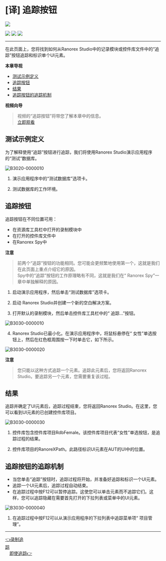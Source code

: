 # [译] 追踪按钮


[![](https://img.shields.io/badge/OfficialPage-ClickMe-blue.svg?longCache=true&style=flat-square)][0]  

[![](https://img.shields.io/badge/Translator-TaylorTaurus-42B983.svg?longCache=true&style=flat-square)](https://github.com/taylortaurus) 
![](https://img.shields.io/badge/TranslateTime-2018年9月19日-green.svg?longCache=true&style=flat-square)
![](https://img.shields.io/badge/UpdateTime-2019年9月29日-green.svg?longCache=true&style=flat-square)


---

在此页面上，您将找到如何从Ranorex Studio中的记录模块或控件库文件中的“追踪”按钮追踪和标识单个UI元素。

**本章导视**

- [测试示例定义](#测试示例定义)
- [追踪按钮](#追踪按钮)
- [结果](#结果)
- [追踪按钮的追踪机制](#追踪按钮的追踪机制)

**视频向导**
>视频的“追踪按钮”将带您了解本章中的信息。             
[立即观看](https://www.youtube.com/embed/3nMU9rl91F8)

## 测试示例定义
为了解释使用“追踪”按钮进行追踪，我们将使用Ranorex Studio演示应用程序的“测试”数据库。

![B3020-0000010](https://www.ranorex.com/rx-media/rx-user-guide/v9.1/B30/B3020-0000010.png)

1. 演示应用程序中的“测试数据库”选项卡。

2. 测试数据库的工作环境。

## 追踪按钮
追踪按钮在不同位置可用：

- 在资源库工具栏中打开的录制模块中
- 在打开的控件库文件中
- 在Ranorex Spy中


**注意**
>前两个“追踪”按钮的功能相同。您可能会更频繁地使用第一个，这就是我们在此页面上重点介绍它的原因。               
Spy中的“追踪”按钮的工作原理略有不同，这就是我们在“ Ranorex Spy”一章中单独解释的原因。

1. 启动演示应用程序，然后单击“测试数据库”选项卡。

2. 启动 Ranorex Studio并创建一个新的空白解决方案。

3. 打开默认的录制模块，然后单击控件库工具栏中的“ 追踪...”按钮。

![B3030-0000010](https://www.ranorex.com/rx-media/rx-user-guide/v9.1/B30/B3030-0000010.png)


4. Ranorex Studio已最小化。在演示应用程序中，将鼠标悬停在“ 女性”单选按钮上，然后在红色框周围按一下时单击它，如下所示。 

![B3030-0000020](https://www.ranorex.com/rx-media/rx-user-guide/v9.1/B30/B3030-0000020.png)


**注意**
>您只能以这种方式追踪一个元素。追踪此元素后，您将返回Ranorex Studio。要追踪另一个元素，您需要重复该过程。

## 结果
追踪并确定了UI元素后，追踪过程结束，您将返回Ranorex Studio。在这里，您可以看到UI元素的已创建控件库项目。

![B3030-0000030](https://www.ranorex.com/rx-media/rx-user-guide/v9.1/B30/B3030-0000030.png)


1. 控件库包含控件库项目RdbFemale。该控件库项目代表“女性”单选按钮，是追踪过程的结果。

2. 控件库项目的RanoreXPath。此路径标识UI元素在AUT的UI中的位置。

## 追踪按钮的追踪机制
- 当您单击“追踪”按钮时，追踪过程将开始，并准备好追踪和标识一个UI元素。
- 追踪一个UI元素后，追踪过程自动结束。
- 在追踪过程中按F12可以暂停追踪。这使您可以单击元素而不追踪它们。这样，您可以追踪隐藏在需要首先打开的下拉列表或菜单中的UI元素。

![B3030-0000040](https://www.ranorex.com/rx-media/rx-user-guide/v9.1/B30/B3030-0000040.png)

1. 在追踪过程中按F12可以从演示应用程序的下拉列表中追踪菜单项“ 项目管理”。

---

[👈录制追踪][1]&emsp;&emsp;&emsp;&emsp;&emsp;&emsp;&emsp;&emsp;&emsp;&emsp;&emsp;&emsp;&emsp;&emsp;&emsp;&emsp;&emsp;&emsp;&emsp;&emsp;&emsp;&emsp;&emsp;&emsp;&emsp;&emsp;&emsp;&emsp;&emsp;&emsp;&emsp;&emsp;&emsp;&emsp;&emsp;&emsp;[即使追踪👉][2]

[0]: https://www.ranorex.com/help/latest/ranorex-studio-advanced/tracking-ui-elements/track-button/
[1]:.\track-by-recording.html
[2]:.\instant-tracking.html
